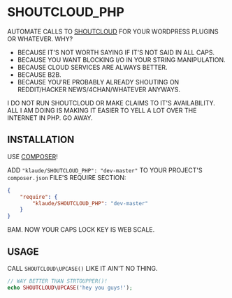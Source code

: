 SHOUTCLOUD_PHP
=================================

AUTOMATE CALLS TO [SHOUTCLOUD](http://shoutcloud.io/) FOR YOUR WORDPRESS PLUGINS OR WHATEVER. WHY?

* BECAUSE IT'S NOT WORTH SAYING IF IT'S NOT SAID IN ALL CAPS.
* BECAUSE YOU WANT BLOCKING I/O IN YOUR STRING MANIPULATION.
* BECAUSE CLOUD SERVICES ARE ALWAYS BETTER.
* BECAUSE B2B.
* BECAUSE YOU'RE PROBABLY ALREADY SHOUTING ON REDDIT/HACKER NEWS/4CHAN/WHATEVER ANYWAYS.

I DO NOT RUN SHOUTCLOUD OR MAKE CLAIMS TO IT'S AVAILABILITY. ALL I AM DOING IS MAKING IT EASIER TO YELL A LOT OVER THE INTERNET IN PHP. GO AWAY.

INSTALLATION
------------
USE [COMPOSER](http://getcomposer.org/)!

ADD `"klaude/SHOUTCLOUD_PHP": "dev-master"` TO YOUR PROJECT'S `composer.json` FILE'S REQUIRE SECTION:

```json
{
    "require": {
        "klaude/SHOUTCLOUD_PHP": "dev-master"
    }
}
```

BAM. NOW YOUR CAPS LOCK KEY IS WEB SCALE.

USAGE
-----
CALL `SHOUTCLOUD\UPCASE()` LIKE IT AIN'T NO THING.

```php
// WAY BETTER THAN STRTOUPPER()!
echo SHOUTCLOUD\UPCASE('hey you guys!');

```
